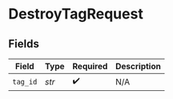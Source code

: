 # DestroyTagRequest


## Fields

| Field              | Type               | Required           | Description        |
| ------------------ | ------------------ | ------------------ | ------------------ |
| `tag_id`           | *str*              | :heavy_check_mark: | N/A                |